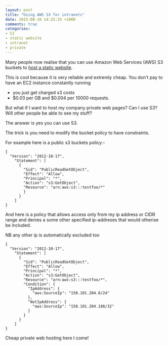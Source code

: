 ```yaml
---
layout: post
title: "Using AWS S3 for intranets"
date: 2015-08-26 14:25:25 +1000
comments: true
categories: 
- S3
- static website
- intranet
- private
---
```


Many people now realise that you can use Amazon Web Services (AWS) S3 buckets to [host a static website](http://docs.aws.amazon.com/AmazonS3/latest/dev/WebsiteHosting.html).

This is cool because it is very reliable and extremly cheap.
You don't pay to have an EC2 instance constantly running

- you just get charged s3 costs
- $0.03 per GB and $0.004 per 10000 requests.

But what if I want to host my company private web pages?
Can I use S3?
Will other people be able to see my stuff?

The answer is yes you can use S3.

The trick is you need to modify the bucket policy to have constraints.

For example here is a public s3 buckets policy:-

```
{
  "Version": "2012-10-17",
    "Statement": [
      {
        "Sid": "PublicReadGetObject",
        "Effect": "Allow",
        "Principal": "*",
        "Action": "s3:GetObject",
        "Resource": "arn:aws:s3:::testfoo/*"
        }
      }
    ]
}
```

And here is a policy that allows access only from my ip address or CIDR range
and denies a some other specified ip-addreses that would otherise be included.

NB any other ip is automatically excluded too

```
{
  "Version": "2012-10-17",
    "Statement": [
      {
        "Sid": "PublicReadGetObject",
        "Effect": "Allow",
        "Principal": "*",
        "Action": "s3:GetObject",
        "Resource": "arn:aws:s3:::testfoo/*",
        "Condition": {
          "IpAddress": {
            "aws:SourceIp": "150.101.204.0/24"
          },
          "NotIpAddress": {
            "aws:SourceIp": "150.101.204.188/32"
          }
        }
      }
    ]
}
```

Cheap private web hosting here I come!
